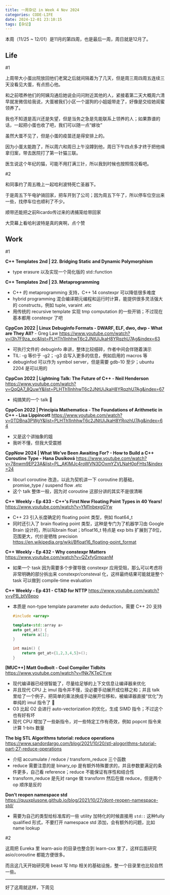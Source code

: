 ```yaml
---
title: 一周杂记 in Week 4 Nov 2024
categories: CODE-LIFE
date: 2024-12-01 23:10:15
tags: [杂记]
---
```

本周（11/25 ~ 12/01）是11月的第四周，也是最后一周，周日就是12月了。

## Life

\#1

上周带大小蛋出院放回他们老窝之后就间隔着为了几天，但是周三周四周五连续三天没看见大蛋，有点担心他。

和之前喂养他们的阿姨沟通后她说会问问附近其他的人，紧接着第二天大概周六清早就发微信给我说，大蛋被我们小区一个遛狗的小姐姐带走了，好像是交给她闺蜜领养了。

我也不知道是高兴还是失望，但是当务之急是先能联系上领养的人；如果靠谱的话，一起把小蛋也收了吧，我们可以随一点“嫁妆”

虽然大蛋不见了，但是小蛋的疫苗还是得安排上的。

因为小蛋太能跑了，所以周六和周日上午没蹲到他，周日下午四点多才终于把他缉拿归案，带去医院打了第一针猫三联。

医生说这个年纪的猫，可能不用打满三针，所以我到时候也按照情况看吧。

\#2

和同事约了周五晚上一起哈利波特死亡圣器下。

于是周五下午电驴骑回家，把车开到了公司；因为周五下午了，所以停车位空出来一些，找停车位也顺利了不少。

顺带还能把之前Ricardo传过来的诱捕笼给带回家

大荧幕上看哈利波特是真的爽啊，点个赞

## Work

\#1

**C++ Templates 2nd | 22. Bridging Static and Dynamic Polymorphism**

- type erasure 以及实现一个简化版的 std::function

**C++ Templates 2nd | 23. Metaprogramming**

- C++ 的 metaprogramming 支持，C++ 14 constexpr 可以降低很多难度
- hybrid programming 混合编译期元编程和运行时计算，能提供很多灵活强大的 constructs，例如 tuple, varaint .etc
- 用传统的 recursive template 实现 tmp computation 的一些开销；不过现在基本都用 constexpr 了吧

**CppCon 2022 | Linux Debuginfo Formats - DWARF, ELF, dwo, dwp - What are They All?** - Greg Law https://www.youtube.com/watch?v=l3h7F9za_pc&list=PLHTh1InhhwT6c2JNtUiJkaH8YRqzhU7Ag&index=63

- 可执行文件的 debuginfo 串讲，整体比较细碎，作者中间会伴随着演示
- TIL: -g 等价于 -g2；-g3 会写入更多的信息，例如启用的 macros 等
- debuginfod 可以作为 symbol server，但是需要 gdb-10 至少；ubuntu 2204 是可以用的

**CppCon 2022 | Lightning Talk: The Future of C++ - Neil Henderson** https://www.youtube.com/watch?v=QqQA7_8QuwY&list=PLHTh1InhhwT6c2JNtUiJkaH8YRqzhU7Ag&index=67

- 纯搞笑的一个 talk 🤣

**CppCon 2022 | Principia Mathematica - The Foundations of Arithmetic in C++ - Lisa Lippincott** https://www.youtube.com/watch?v=0TDBna3PWgY&list=PLHTh1InhhwT6c2JNtUiJkaH8YRqzhU7Ag&index=64

- 又是这个讲抽象的姐
- 我听不懂，但我大受震撼

**CppNow 2024 | What We’ve Been Awaiting For? - How to Build a C++ Coroutine Type - Hana Dusíková** https://www.youtube.com/watch?v=78nwm9EP23A&list=PL_AKIMJc4roWVN3DOxmYZVLNaH0pFHts1&index=24

- libcurl coroutine 改造，以此为契机讲一下 coroutine 的基础，promise_type / suspend flow .etc
- 这个 talk 整体一般，因为对 coroutine 这部分讲的其实不是很清晰

**C++ Weekly - Ep 433 - C++'s First New Floating Point Types in 40 Years!** https://www.youtube.com/watch?v=YM1nbexgGYw

- C++ 23 引入长度确定的 floating point 类型，例如 float64_t
- 同时还引入了 brain floating point 类型，这种是专门为了机器学习由 Google Brain 设计的，所以叫brain float；bfloat16_t 特点是 exp bits 扩展到了8位，范围更大，代价是牺牲 precision https://en.wikipedia.org/wiki/Bfloat16_floating-point_format

**C++ Weekly - Ep 432 - Why constexpr Matters** https://www.youtube.com/watch?v=QZxfyGmpanM

- 如果一个 task 因为需要多个步骤导致 constexpr 应用受阻，那么可以考虑将非常明确的部分拆出来 constexpr/consteval 化，这样最终结果可能就是整个 task 可以做到 compile-time evaluation

**C++ Weekly - Ep 431 - CTAD for NTTP** https://www.youtube.com/watch?v=yPB_btV8epo

- 本质是 non-type template parameter auto deduction，需要 C++ 20 支持

    ```cpp
    #include <array>

    template<std::array a>
    auto get_at() {
        return a[1];
    }

    int main() {
        return get_at<{1,2,3,4,5}>();
    }
    ```


**[MUC++] Matt Godbolt - Cool Compiler Tidbits** https://www.youtube.com/watch?v=fNk7KTeCYvw

- 现代编译器已经很智能了，尽量给足够的上下文信息让编译器来优化
- 并且现代 CPU 上 imul 指令并不慢，没必要手动展开成位移之和；并且 talk 里给了一个例子，把简单的乘法换成手动展开位移和，被编译器直接“优化”为单纯的 imul 指令了 🤡
- O3 比起 O2 会进行 auto-vectorization 的优化，生成 SIMD 指令；不过这个也有好有坏
- 现代 CPU 增加了一些新指令，对一些特定工作有奇效，例如 popcnt 指令来计算 1-bits 数量

**The big STL Algorithms tutorial: reduce operations** https://www.sandordargo.com/blog/2021/10/20/stl-alogorithms-tutorial-part-27-reduce-operations

- 介绍 accumulate / reduce / transform_reduce 三个函数
- reduce 需要注意的是 binary_op 是有额外特殊要求的，并且参数要满足的条件更多，自己看 reference；reduce 不能保证有序性和结合性
- transform_reduce 是先对 range 做 transform 然后在做 reduce，但是两个 op 顺序是反的

**Don’t reopen namespace std** https://quuxplusone.github.io/blog/2021/10/27/dont-reopen-namespace-std/

- 需要为自己的类型给标准库的一些 utility 加特化的时候直接用 `std::` 这种fully qualified 形式，不要打开 namespace std 添加，会有额外的问题，比如 name lookup

\#2

这周把 Eureka 里 learn-asio 的目录也整合到 learn-cxx 里了，这样后面研究 asio/coroutine 都能方便很多。

而且这几天开始研究用 beast 写 http 相关的基础设施，整一个目录里也比较自然一些。

---

好了这周就这样，下周见
